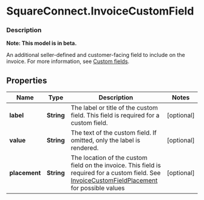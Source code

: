 # SquareConnect.InvoiceCustomField

### Description
**Note: This model is in beta.**

An additional seller-defined and customer-facing field to include on the invoice. For more information,  see [Custom fields](/docs/invoices-api/overview#custom-fields).

## Properties
Name | Type | Description | Notes
------------ | ------------- | ------------- | -------------
**label** | **String** | The label or title of the custom field. This field is required for a custom field. | [optional] 
**value** | **String** | The text of the custom field. If omitted, only the label is rendered. | [optional] 
**placement** | **String** | The location of the custom field on the invoice. This field is required for a custom field. See [InvoiceCustomFieldPlacement](#type-invoicecustomfieldplacement) for possible values | [optional] 


